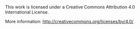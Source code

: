 This work is licensed under a Creative Commons Attribution 4.0 International License.

More information: http://creativecommons.org/licenses/by/4.0/
